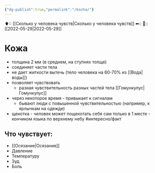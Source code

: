 ```yaml
---
{"dg-publish":true,"permalink":"/kozha/"}
---
```



⬆:: [[Сколько у человека чувств\|Сколько у человека чувств]]
⬅::
📅:: [[2022-05-29\|2022-05-29]]

# Кожа
- толщина 2 мм (в среднем, на ступнях толще)
- соединяет части тела
- не дает житкости вытечь (тело человека на 60-70% из [[Вода\|воды]])
- позволяет чувствовать
	- разная чувствительность разных частей тела [[Гомункулус\|Гомункулус]]
- через некоторое время - привыкает к сигналам
	- бывают люди с повышенной чувствительностью (например, к ярлычкам на одежде)
- щекотка - человек может пощекотать себя сам только в 1 месте - кончиком языка по верхнему небу #интересно/факт 

## Что чувствует:
- [[Осязание\|Осязание]]
- Давление
- Температуру
- Зуд
- Боль